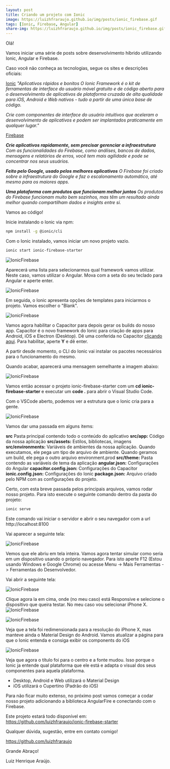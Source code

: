 ```yaml
---
layout: post
title: Criando um projeto com Ionic
image: https://luizhfraraujo.github.io/img/posts/ionic_firebase.gif
tags: [Ionic, Firebase, Angular]
share-img: https://luizhfraraujo.github.io/img/posts/ionic_firebase.gif
---
```


Olá!

Vamos iniciar uma série de posts sobre desenvolvimento híbrido utilizando Ionic, Angular e Firebase.

Caso você não conheça as tecnologias, segue os sites e descrições oficiais:

<a href="https://ionicframework.com/">Ionic</a>
<i>"Aplicativos rápidos e bonitos
O Ionic Framework é o kit de ferramentas de interface do usuário móvel gratuito e de código aberto para o desenvolvimento de aplicativos de plataforma cruzada de alta qualidade para iOS, Android e Web nativos - tudo a partir de uma única base de código.

Crie com componentes de interface do usuário intuitivos que aceleram o desenvolvimento de aplicativos e podem ser implantados praticamente em qualquer lugar."</i>

<a href="https://firebase.google.com/">Firebase</a>
<i>
<p>
<b>Crie aplicativos rapidamente, sem precisar gerenciar a infraestrutura</b>
Com as funcionalidades do Firebase, como análises, bancos de dados, mensagens e relatórios de erros, você tem mais agilidade e pode se concentrar nos seus usuários.
</p>
<p>
<b>Feito pelo Google, usado pelos melhores aplicativos</b>
O Firebase foi criado sobre a infraestrutura do Google e faz o escalonamento automático, até mesmo para os maiores apps.
</p>
<p>
<b>Uma plataforma com produtos que funcionam melhor juntos</b>
Os produtos do Firebase funcionam muito bem sozinhos, mas têm um resultado ainda melhor quando compartilham dados e insights entre si.
</p>
</i>


Vamos ao código!

Inicie instalando o Ionic via npm:

```bash
npm install -g @ionic/cli
```

Com o Ionic instalado, vamos iniciar um novo projeto vazio.

```bash
ionic start ionic-firebase-starter
```

![IonicFirebase](/img/posts/2020-02-01.01.png)

Aparecerá uma lista para selecionarmos qual framework vamos utilizar. Neste caso, vamos utilizar o Angular.
Mova com a seta do seu teclado para Angular e aperte enter.

![IonicFirebase](/img/posts/2020-02-01.02.png)

Em seguida, o Ionic apresenta opções de templates para iniciarmos o projeto. Vamos escolher o "Blank".

![IonicFirebase](/img/posts/2020-02-01.03.png)

Vamos agora habilitar o Capacitor para depois gerar os builds do nosso app. Capacitor é o novo framework do Ionic para criação de apps para Android, iOS e Electron (Desktop). Dê uma conferida no Capacitor <a href="https://capacitor.ionicframework.com/">clicando aqui</a>. Para habilitar, aperte <b>Y</b> e dê enter.


A partir desde momento, o CLI do Ionic vai instalar os pacotes necessários para o funcionamento do mesmo.

Quando acabar, aparecerá uma mensagem semelhante a imagem abaixo:

![IonicFirebase](/img/posts/2020-02-01.04.png)

Vamos então acessar o projeto ionic-firebase-starter com um <b>cd ionic-firebase-starter</b> e executar um <b>code .</b> para abrir o Visual Studio Code. 

Com o VSCode aberto, podemos ver a estrutura que o Ionic cria para a gente.

![IonicFirebase](/img/posts/2020-02-01.05.png)

Vamos dar uma passada em alguns items:

<b>src</b> Pasta principal contendo todo o conteúdo do aplicativo
<b>src/app:</b> Código da nossa aplicação
<b>src/assets:</b> Estilos, bibliotecas, imagens
<b>src/environments:</b> Variáveis de ambientes da nossa aplicação. Quando executamos, ele pega um tipo de arquivo de ambiente. Quando geramos um build, ele pega o outro arquivo environment.prod
<b>src/theme:</b> Pasta contendo as variáveis de tema da aplicação
<b>angular.json:</b> Configurações do Angular
<b>capacitor.config.json:</b> Configurações do Capacitor
<b>ionic.config.json:</b> Configurações do Ionic
<b>package.json:</b> Arquivo criado pelo NPM com as configurações do projeto.

Certo, com esta breve passada pelos principais arquivos, vamos rodar nosso projeto. Para isto execute o seguinte comando dentro da pasta do projeto:

```bash
ionic serve
```

Este comando vai iniciar o servidor e abrir o seu navegador com a url http://localhost:8100

Vai aparecer a seguinte tela:

![IonicFirebase](/img/posts/2020-02-01.06.png)

Vemos que ele abriu em tela inteira. Vamos agora tentar simular como seria em um dispositivo usando o próprio navegador. Para isto aperte F12 (Estou usando Windows e Google Chrome) ou acesse Menu -> Mais Ferramentas -> Ferramentas do Desenvolvedor. 

Vai abrir a seguinte tela:

![IonicFirebase](/img/posts/2020-02-01.07.png)

Clique agora la em cima, onde (no meu caso) está Responsive e selecione o dispositivo que queira testar. No meu caso vou  selecionar iPhone X.
![IonicFirebase](/img/posts/2020-02-01.08.png)

![IonicFirebase](/img/posts/2020-02-01.09.png)

Veja que a tela foi redimensionada para a resolução do iPhone X, mas manteve ainda o Material Design do Android. Vamos atualizar a página para que o Ionic entenda e consiga exibir os components do iOS

![IonicFirebase](/img/posts/2020-02-01.10.png)

Veja que agora o título foi para o centro e a fonte mudou. Isso porque o Ionic ja entende qual plataforma que ele está e adapta o visual dos seus componentes para aquela plataforma.
- Desktop, Android e Web utilizará o Material Design
- iOS utilizará o Cupertino (Padrão do iOS)

Para não ficar muito extenso, no próximo post vamos começar a codar nosso projeto adicionando a biblioteca AngularFire e conectando com o Firebase.

Este projeto estará todo disponível em:
<a href="https://github.com/luizhfraraujo/ionic-firebase-starter">https://github.com/luizhfraraujo/ionic-firebase-starter
</a>

Qualquer dúvida, sugestão, entre em contato comigo!

<a href="https://github.com/luizhfraraujo">https://github.com/luizhfraraujo<a>

Grande Abraço!

Luiz Henrique Araújo.
